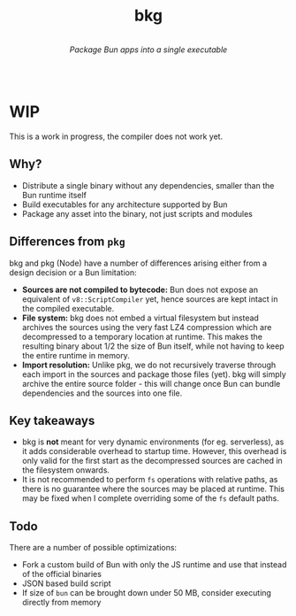 <div align="center">
<br><br>
<h1>bkg</h1><br>
<i>
Package Bun apps into a single executable
</i>
<!--<br><br>
<a href="https://lgtm.com/projects/g/theseyan/arian/context:javascript"><img alt="LGTM Grade" src="https://img.shields.io/lgtm/grade/javascript/github/theseyan/arian?logo=lgtm"></a>-->

<br><br>
</div>

# WIP

This is a work in progress, the compiler does not work yet.

## Why?
- Distribute a single binary without any dependencies, smaller than the Bun runtime itself
- Build executables for any architecture supported by Bun
- Package any asset into the binary, not just scripts and modules

## Differences from `pkg`

bkg and pkg (Node) have a number of differences arising either from a design decision or a Bun limitation:
- **Sources are not compiled to bytecode:** Bun does not expose an equivalent of `v8::ScriptCompiler` yet, hence sources are kept intact in the compiled executable.
- **File system:** bkg does not embed a virtual filesystem but instead archives the sources using the very fast LZ4 compression which are decompressed to a temporary location at runtime. This makes the resulting binary about 1/2 the size of Bun itself, while not having to keep the entire runtime in memory.
- **Import resolution:** Unlike pkg, we do not recursively traverse through each import in the sources and package those files (yet). bkg will simply archive the entire source folder - this will change once Bun can bundle dependencies and the sources into one file.

## Key takeaways

- bkg is **not** meant for very dynamic environments (for eg. serverless), as it adds considerable overhead to startup time. However, this overhead is only valid for the first start as the decompressed sources are cached in the filesystem onwards.
- It is not recommended to perform `fs` operations with relative paths, as there is no guarantee where the sources may be placed at runtime. This may be fixed when I complete overriding some of the `fs` default paths.

## Todo

There are a number of possible optimizations:
- Fork a custom build of Bun with only the JS runtime and use that instead of the official binaries
- JSON based build script
- If size of `bun` can be brought down under 50 MB, consider executing directly from memory